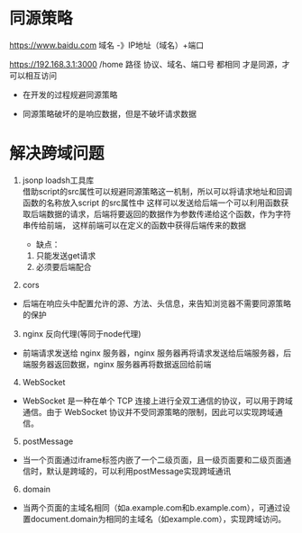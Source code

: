 # 同源策略
https://www.baidu.com   域名 -》IP地址（域名）+端口

https://192.168.3.1:3000
/home 路径
协议、域名、端口号  都相同  才是同源，才可以相互访问 

- 在开发的过程规避同源策略

- 同源策略破坏的是响应数据，但是不破坏请求数据

# 解决跨域问题
1. jsonp loadsh工具库  
借助script的src属性可以规避同源策略这一机制，所以可以将请求地址和回调函数的名称放入script 的src属性中
这样可以发送给后端一个可以利用函数获取后端数据的请求，后端将要返回的数据作为参数传递给这个函数，作为字符串传给前端，
这样前端可以在定义的函数中获得后端传来的数据

    - 缺点：
    1. 只能发送get请求
    2. 必须要后端配合



2. cors

- 后端在响应头中配置允许的源、方法、头信息，来告知浏览器不需要同源策略的保护

3.  nginx 反向代理(等同于node代理)

- 前端请求发送给 nginx 服务器，nginx 服务器再将请求发送给后端服务器，后端服务器返回数据，nginx 服务器再将数据返回给前端

4. WebSocket
- WebSocket 是一种在单个 TCP 连接上进行全双工通信的协议，可以用于跨域通信。由于 WebSocket 协议并不受同源策略的限制，因此可以实现跨域通信。

5. postMessage
- 当一个页面通过iframe标签内嵌了一个二级页面，且一级页面要和二级页面通信时，默认是跨域的，可以利用postMessage实现跨域通讯

6. domain
- 当两个页面的主域名相同（如a.example.com和b.example.com），可通过设置document.domain为相同的主域名（如example.com），实现跨域访问。
